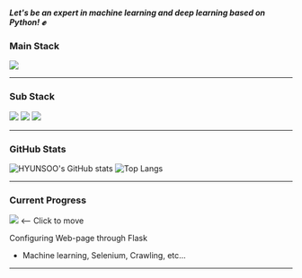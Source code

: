 
##### Let's be an expert in machine learning and deep learning based on Python! ✊

### Main Stack

<img src="https://img.shields.io/badge/Python-0000D7?style=flat-square&logo=Python&logoColor=yellow"/></a>

<hr>

### Sub Stack

<img src="https://img.shields.io/badge/NodeJS-004225?style=flat-square&logo=Node.js&logoColor=white"/> <img src="https://img.shields.io/badge/HTML-1647G7?&logo=HTML5&logoColor=orange"/> <img src="https://img.shields.io/badge/MySQL-848482?style=flat-square&logo=MySQL&logoColor=white"/>

<hr>

### GitHub Stats

![HYUNSOO's GitHub stats](https://github-readme-stats.vercel.app/api?username=HYUNSOOLEE-6839)  ![Top Langs](https://github-readme-stats.vercel.app/api/top-langs/?username=HYUNSOOLEE-6839&layout=compact)

<hr>

### Current Progress
<a href="https://github.com/HYUNSOOLEE-6839/WEB_via_FLASK">
<img src="https://img.shields.io/badge/Flask-0151C2?style=plastic&logo=Flask&logoColor=white&link=https://github.com/HYUNSOOLEE-6839/WEB_via_FLASK"/></a> <-- Click to move

Configuring Web-page through Flask 
- Machine learning, Selenium, Crawling, etc...

<hr>
